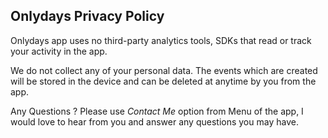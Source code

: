 ## Onlydays Privacy Policy

Onlydays app uses no third-party analytics tools, SDKs that read or track your activity in the app. 

We do not collect any of your personal data. The events which are created will be stored in the device and can be deleted at anytime by you from the app. 

Any Questions ? Please use _Contact Me_ option from Menu of the app, I would love to hear from you and answer any questions you may have. 
